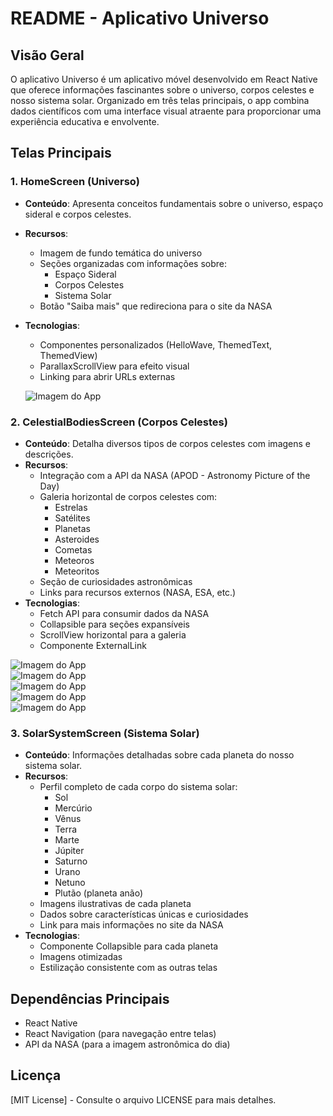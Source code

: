 # README - Aplicativo Universo

## Visão Geral
O aplicativo Universo é um aplicativo móvel desenvolvido em React Native que oferece informações fascinantes sobre o universo, corpos celestes e nosso sistema solar. Organizado em três telas principais, o app combina dados científicos com uma interface visual atraente para proporcionar uma experiência educativa e envolvente.

## Telas Principais

### 1. HomeScreen (Universo)
- **Conteúdo**: Apresenta conceitos fundamentais sobre o universo, espaço sideral e corpos celestes.
- **Recursos**:
  - Imagem de fundo temática do universo
  - Seções organizadas com informações sobre:
    - Espaço Sideral
    - Corpos Celestes
    - Sistema Solar
  - Botão "Saiba mais" que redireciona para o site da NASA
- **Tecnologias**:
  - Componentes personalizados (HelloWave, ThemedText, ThemedView)
  - ParallaxScrollView para efeito visual
  - Linking para abrir URLs externas

  ![Imagem do App](/Mobile/assets/images/print.png)  

### 2. CelestialBodiesScreen (Corpos Celestes)
- **Conteúdo**: Detalha diversos tipos de corpos celestes com imagens e descrições.
- **Recursos**:
  - Integração com a API da NASA (APOD - Astronomy Picture of the Day)
  - Galeria horizontal de corpos celestes com:
    - Estrelas
    - Satélites
    - Planetas
    - Asteroides
    - Cometas
    - Meteoros
    - Meteoritos
  - Seção de curiosidades astronômicas
  - Links para recursos externos (NASA, ESA, etc.)
- **Tecnologias**:
  - Fetch API para consumir dados da NASA
  - Collapsible para seções expansíveis
  - ScrollView horizontal para a galeria
  - Componente ExternalLink

  
![Imagem do App](/Mobile/assets/images/print2.png)  
![Imagem do App](/Mobile/assets/images/print3.png)  
![Imagem do App](/Mobile/assets/images/print4.png)  
![Imagem do App](/Mobile/assets/images/print5.png)  
![Imagem do App](/Mobile/assets/images/print6.png)

### 3. SolarSystemScreen (Sistema Solar)
- **Conteúdo**: Informações detalhadas sobre cada planeta do nosso sistema solar.
- **Recursos**:
  - Perfil completo de cada corpo do sistema solar:
    - Sol
    - Mercúrio
    - Vênus
    - Terra
    - Marte
    - Júpiter
    - Saturno
    - Urano
    - Netuno
    - Plutão (planeta anão)
  - Imagens ilustrativas de cada planeta
  - Dados sobre características únicas e curiosidades
  - Link para mais informações no site da NASA
- **Tecnologias**:
  - Componente Collapsible para cada planeta
  - Imagens otimizadas
  - Estilização consistente com as outras telas

## Dependências Principais
- React Native
- React Navigation (para navegação entre telas)
- API da NASA (para a imagem astronômica do dia)

## Licença
[MIT License] - Consulte o arquivo LICENSE para mais detalhes.

